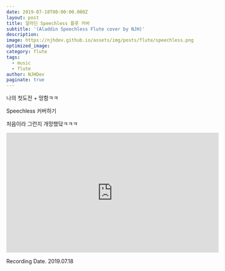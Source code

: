 ```yaml
---
date: 2019-07-18T00:00:00.000Z
layout: post
title: 알라딘 Speechless 플룻 커버
subtitle: '(Aladdin Speechless Flute cover by NJH)'
description: 
image: https://njhdev.github.io/assets/img/posts/flute/speechless.png
optimized_image: 
category: flute
tags:
  - music
  - flute
author: NJHDev
paginate: true
---
```


나의 첫도전 + 망함ㅋㅋ

Speechless 커버하기

처음이라 그런지 개망했닼ㅋㅋㅋ

<iframe width="560" height="315" src="https://www.youtube.com/embed/4DSI9mmwKOk" title="YouTube video player" frameborder="0" allow="accelerometer; autoplay; clipboard-write; encrypted-media; gyroscope; picture-in-picture" allowfullscreen></iframe>

Recording Date. 2019.07.18
